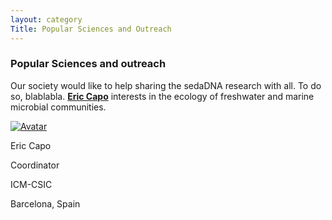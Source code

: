 ```yaml
---
layout: category
Title: Popular Sciences and Outreach
---
```



<div class="section">
<h3 class="section-title underline">Popular Sciences and outreach</h3>
</div>

<div class="intro">
<div class="section Eric">
<p> Our society would like to help sharing the sedaDNA research with all. To do so, blablabla. <a href="https://ercapo.wixsite.com/sedadna-society/ericcapo" target="_blank"><b>Eric Capo</b></a> interests in the ecology of freshwater and marine microbial communities.</p>  
</div>

<div class="avatar">

<div class ="member">
<div class="square"><a href="https://ercapo.wixsite.com/sedadna-society/ericcapo" target="_blank"><img src="{{ "/assets/board-members/Eric.png" | relative_url }}" alt="Avatar" /></a></div>
<p>Eric Capo</p>
<p>Coordinator</p>
<p>ICM-CSIC</p>
<p>Barcelona, Spain</p>
</div>
</div>
